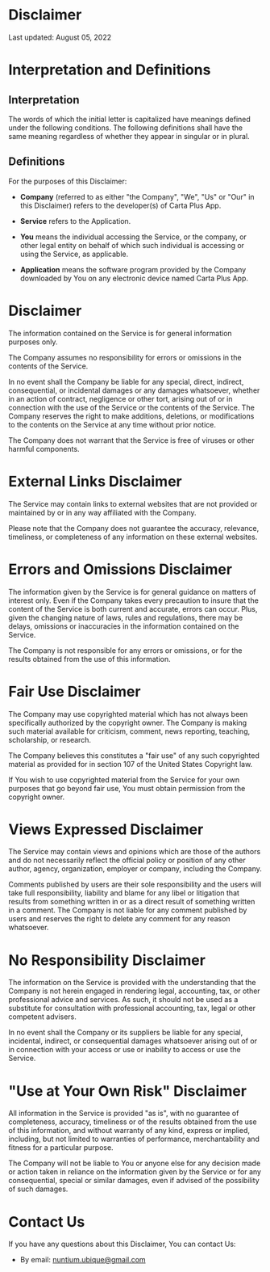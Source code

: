 # Disclaimer

Last updated: August 05, 2022

# Interpretation and Definitions

## Interpretation

The words of which the initial letter is capitalized have meanings defined under 
the following conditions.  The following definitions shall have the same meaning 
regardless of whether they appear in singular or in plural.

## Definitions

For the purposes of this Disclaimer:

- __Company__ (referred to as either "the Company", "We", "Us" or "Our" in this 
Disclaimer) refers to the developer(s) of Carta Plus App.

- __Service__ refers to the Application.

- __You__ means the individual accessing the Service, or the company, or other 
legal entity on behalf of which such individual is accessing or using the 
Service, as applicable.

- __Application__ means the software program provided by the Company downloaded 
by You on any electronic device named Carta Plus App.

# Disclaimer

The information contained on the Service is for general information purposes 
only.

The Company assumes no responsibility for errors or omissions in the contents of 
the Service.

In no event shall the Company be liable for any special, direct, indirect, 
consequential, or incidental damages or any damages whatsoever, whether in an 
action of contract, negligence or other tort, arising out of or in connection 
with the use of the Service or the contents of the Service. The Company reserves 
the right to make additions, deletions, or modifications to the contents on the 
Service at any time without prior notice.

The Company does not warrant that the Service is free of viruses or other 
harmful components.

# External Links Disclaimer

The Service may contain links to external websites that are not provided or 
maintained by or in any way affiliated with the Company.

Please note that the Company does not guarantee the accuracy, relevance, 
timeliness, or completeness of any information on these external websites.

# Errors and Omissions Disclaimer

The information given by the Service is for general guidance on matters of 
interest only. Even if the Company takes every precaution to insure that the 
content of the Service is both current and accurate, errors can occur. Plus, 
given the changing nature of laws, rules and regulations, there may be delays, 
omissions or inaccuracies in the information contained on the Service.

The Company is not responsible for any errors or omissions, or for the results 
obtained from the use of this information.

# Fair Use Disclaimer

The Company may use copyrighted material which has not always been specifically 
authorized by the copyright owner. The Company is making such material available 
for criticism, comment, news reporting, teaching, scholarship, or research.

The Company believes this constitutes a "fair use" of any such copyrighted 
material as provided for in section 107 of the United States Copyright law.

If You wish to use copyrighted material from the Service for your own purposes 
that go beyond fair use, You must obtain permission from the copyright owner.

# Views Expressed Disclaimer

The Service may contain views and opinions which are those of the authors and 
do not necessarily reflect the official policy or position of any other author, 
agency, organization, employer or company, including the Company.

Comments published by users are their sole responsibility and the users will 
take full responsibility, liability and blame for any libel or litigation that 
results from something written in or as a direct result of something written in 
a comment. The Company is not liable for any comment published by users and 
reserves the right to delete any comment for any reason whatsoever.

# No Responsibility Disclaimer

The information on the Service is provided with the understanding that the 
Company is not herein engaged in rendering legal, accounting, tax, or other 
professional advice and services. As such, it should not be used as a substitute 
for consultation with professional accounting, tax, legal or other competent 
advisers.

In no event shall the Company or its suppliers be liable for any special, 
incidental, indirect, or consequential damages whatsoever arising out of or 
in connection with your access or use or inability to access or use the Service.

# "Use at Your Own Risk" Disclaimer

All information in the Service is provided "as is", with no guarantee of 
completeness, accuracy, timeliness or of the results obtained from the use of 
this information, and without warranty of any kind, express or implied, 
including, but not limited to warranties of performance, merchantability and 
fitness for a particular purpose.

The Company will not be liable to You or anyone else for any decision made or 
action taken in reliance on the information given by the Service or for any 
consequential, special or similar damages, even if advised of the possibility 
of such damages.

# Contact Us

If you have any questions about this Disclaimer, You can contact Us:

- By email: nuntium.ubique@gmail.com
